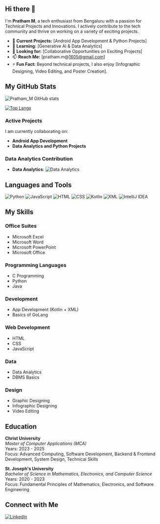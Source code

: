 ## Hi there 👋

I'm **Pratham M**, a tech enthusiast from Bengaluru with a passion for Technical Projects and Innovations. I actively contribute to the tech community and thrive on working on a variety of exciting projects.

- 🔭 **Current Projects:** [Android App Development & Python Projects]
- 🌱 **Learning:** [Generative AI & Data Analytics]
- 👯 **Looking for:** [Collaborative Opportunities on Exciting Projects]
- 📫 **Reach Me:** [pratham.m@1605@gmail.com]
- ⚡ **Fun Fact:** Beyond technical projects, I also enjoy [Infographic Designing, Video Editing, and Poster Creation].

## My GitHub Stats

![Pratham_M GitHub stats](https://github-readme-stats.vercel.app/api?username=PrathamM16&show_icons=true&theme=radical)


[![Top Langs](https://github-readme-stats.vercel.app/api/top-langs/?username=PrathamM16&layout=compact&langs_count=10)](https://github.com/PrathamM16)

### Active Projects
I am currently collaborating on:
- **Android App Development**
- **Data Analytics and Python Projects**

### Data Analytics Contribution
- **Data Analytics**: ![Data Analytics](https://img.shields.io/badge/Data%50Analytics-20%25-blue)  

## Languages and Tools

![Python](https://img.shields.io/badge/-Python-333?style=flat&logo=python)
![JavaScript](https://img.shields.io/badge/-JavaScript-333?style=flat&logo=javascript)
![HTML](https://img.shields.io/badge/-HTML-333?style=flat&logo=html5)
![CSS](https://img.shields.io/badge/-CSS-333?style=flat&logo=css3)
![Kotlin](https://img.shields.io/badge/-Kotlin-333?style=flat&logo=kotlin)
![XML](https://img.shields.io/badge/-XML-333?style=flat&logo=xml)
![IntelliJ IDEA](https://img.shields.io/badge/-IntelliJ%20IDEA-333?style=flat&logo=intellij-idea)

## My Skills

### Office Suites
- Microsoft Excel
- Microsoft Word
- Microsoft PowerPoint
- Microsoft Office

### Programming Languages
- C Programming
- Python
- Java

### Development
- App Development (Kotlin + XML)
- Basics of GoLang

### Web Development
- HTML
- CSS
- JavaScript

### Data
- Data Analytics
- DBMS Basics 

### Design
- Graphic Designing
- Infographic Designing
- Video Editing

## Education

**Christ University**  
*Master of Computer Applications (MCA)*  
Years: 2023 - 2025  
Focus: Advanced Computing, Software Development, Backend & Frontend Development, System Design, Technical Skills

**St. Joseph's University**  
*Bachelor of Science in Mathematics, Electronics, and Computer Science*  
Years: 2020 - 2023  
Focus: Fundamental Principles of Mathematics, Electronics, and Software Engineering

## Connect with Me

[![LinkedIn](https://img.shields.io/badge/LinkedIn-blue?style=flat&logo=linkedin)](https://www.linkedin.com/in/pratham-m16)
